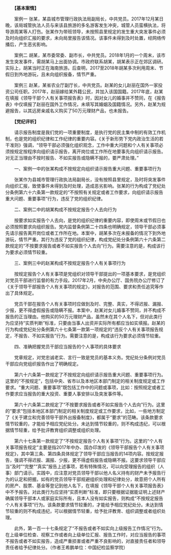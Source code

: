 　　**【基本案情】**

　　案例一 张某，某县城市管理行政执法局副局长，中共党员。2017年12月某日晚，该局城管执法人员与来该县旅游的多名游客发生冲突，城管人员蛮横执法，将导游周某等人打伤。张某作为带班领导，未按照县里规定的发生重大突发事件必须及时向组织汇报的要求，未向局里报告该情况。该事件未得到及时处置，经网络传播后，产生恶劣影响。

　　案例二 胡某，某市委常委、副市长，中共党员。2018年1月的一个周末，该市发生突发事件，需胡某马上出面协调。市政府联系胡某，胡某表示正在郊区调研。实际上，胡某当时正在海南旅游。后查明，2017至2018年胡某多次利用周末、节假日到外地游玩，且未向组织报备，情节严重。

　　案例三 赵某，某省农业厅副厅长，中共党员。赵某的女儿赵丽在国外一家投资公司任职。2017年，赵丽嫁给某外籍公民，并加入该国国籍。2017年底，赵某在填报《领导干部个人有关事项报告表》时，因对女儿的婚事并不赞同，在《报告表》中仅填报了赵丽在国外工作情况，未填写其婚姻及国籍情况。另外，赵某为规避报告，以其远房亲戚名义购买了50万元理财产品，也未报告。

　　**【党纪评析】**

　　请示报告制度是我们党的一项重要制度，是执行党的民主集中制的有效工作机制，也是党的组织纪律和工作纪律的重要内容。《关于新形势下党内政治生活的若干准则》强调，“领导干部必须强化组织观念，工作中重大问题和个人有关事项必须按规定按程序向组织请示报告，离开岗位或工作所在地要事先向组织请示报告。对无正当理由不按时报告、不如实报告或隐瞒不报的，要严肃处理。”

　　一、案例一中的张某构成不按规定向组织请示报告重大问题、重要事项行为

　　张某作为县城市管理行政执法局副局长，没有按照县里规定，及时将突发事件向组织汇报，致使事件未得到及时处理，造成恶劣影响。张某的行为构成了党纪处分条例第六十六条第一款规定的“不按照有关规定或者工作要求，向组织请示报告重大问题、重要事项”行为，违反了党的组织纪律。

　　二、案例二中的胡某构成不按规定报告个人去向行为

　　按要求如实报告个人去向，是党的组织纪律的重要内容，即使周末或节假日也必须按照要求向组织报告。党内监督条例第二十四条也明确规定，领导干部必须事先请示报告离开岗位或者工作所在地。本案中，胡某多次在未报备的情况下到外地游玩，情节严重。其行为违反了党的组织纪律，构成党纪处分条例第六十六条第二款规定的“不按要求报告或者不如实报告个人去向”行为。需要注意的是，构成该行为要求必须情节较重。

　　三、案例三中的赵某构成不按规定报告个人有关事项行为

　　按规定报告个人有关事项是党组织对领导干部提出的一项基本要求，是党组织对党员干部进行监督的有力手段。2017年2月，中央办公厅、国务院办公厅修订了《关于领导干部报告个人有关事项的规定》，对报告的范围、要求和责任追究等作出了具体规定。

　　党员干部在报告个人有关事项时应做到及时、完整、真实，不得迟报、漏报、少报，更不得虚假报告或隐瞒不报。本案中，赵某对女儿婚事不赞同，并不构成不报告的正当理由。他购买的50万元理财产品，虽然未在其个人名下，但对此类行为应坚持“实质判断”标准，只要由当事人出资并实际所有都应当如实填报。赵某的行为构成党纪处分条例第六十七条第一款第一项规定的“违反个人有关事项报告规定，不报告、不如实报告”行为。需要注意的是，构成该行为要求必须情节较重。

　　四、准确把握党员干部应当报告的个人事项的具体要求

　　党章规定，对党忠诚老实、言行一致是党员的基本义务。党纪处分条例对党员干部应向党组织报告作出了明确规定。

　　第六十六条第一款规定了不按规定向组织请示报告重大问题、重要事项行为。这里的“不按规定”，包括中央、省市以及本地区本部门制定的相关制度规定或工作要求。“重大问题、重要事项”既包括工作中的问题或事项，比如：按照规定或者工作要求应当报告的重大投资、重要人事安排以及突发事件等。

　　第六十六条第二款规定了“不按要求报告或者不如实报告个人去向”行为。这里的“要求”包括本地区本部门制定的相关制度规定或工作要求，比如，一些地方制定了《关于建立和完善领导干部外出报备制度》，都属于“要求”的范畴。该条款要求情节较重的，才能给予相应党纪处分。未达到情节较重的，则不构成违纪，可以根据情节轻重，给予批评教育组织调整或组织处理。

　　第六十七条第一款规定了“不按规定报告个人有关事项”行为。这里的“个人有关事项报告规定”主要是指2017年中办、国办印发的《领导干部报告个人有关事项规定》，其中第三条、第四条具体规定了领导干部应当报告的14项内容。按规定报告，强调不得迟报、漏报、少报，更不得虚假报告或隐瞒不报。这要求领导干部应当“及时”“完整”“真实”报告上述事项，若有特殊情况，可以向受理报告的组织（人事）部门请示。实践中，应注意对党员领导干部以他人名义持有的财产未予报告行为的认定和把握。如有的党员领导干部规避组织处理和纪律处分，故意把个人所有的房产、股票、基金等登记到他人名下，在填报《领导干部个人有关事项报告表》中不予报告。对此类行为应坚持“实质判断”标准，即只要根据证据能证明上述财产确属领导干部本人或家庭实际所有，且本人没有如实报告，则构成“不按规定报告个人有关事项”行为。该条款要求情节较重的，才能给予相应党纪处分。未达到情节较重的则不构成违纪，可以根据情节轻重，给予批评教育、组织调整或者组织处理。

　　此外，第一百一十七条规定了“不报告或者不如实向上级报告工作情况”行为。在上级单位检查、视察工作或者向上级单位汇报、报告工作时，对应当报告的事项不报告或者不如实报告，造成严重损害或者严重不良影响的，对直接责任者和领导责任者给予纪律处分。（作者王希鹏单位：中国纪检监察学院）